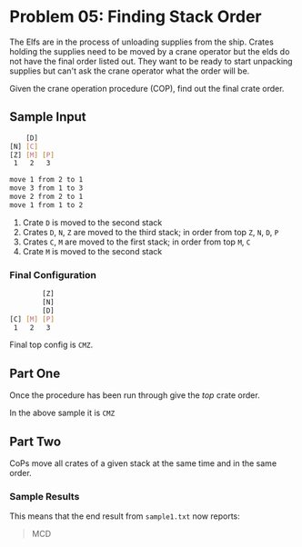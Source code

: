 # Problem 05: Finding Stack Order

The Elfs are in the process of unloading supplies from the ship.
Crates holding the supplies need to be moved by a crane operator but the elds
do not have the final order listed out.  They want to be ready to start
unpacking supplies but can't ask the crane operator what the order will be.

Given the crane operation procedure (COP), find out the final crate order.

## Sample Input

```BASH
    [D]    
[N] [C]    
[Z] [M] [P]
 1   2   3 

move 1 from 2 to 1
move 3 from 1 to 3
move 2 from 2 to 1
move 1 from 1 to 2
```

1. Crate `D` is moved to the second stack
2. Crates `D`, `N`, `Z` are moved to the third stack; in order from top `Z`, `N`, `D`, `P`
3. Crates `C`, `M` are moved to the first stack; in order from top `M`, `C`
4. Crate `M` is moved to the second stack

### Final Configuration

```BASH
        [Z]
        [N]
        [D]
[C] [M] [P]
 1   2   3 
```

Final top config is `CMZ`.

## Part One

Once the procedure has been run through give the *top* crate order.

In the above sample it is `CMZ`

## Part Two

CoPs move all crates of a given stack at the same time and in the same order.

### Sample Results

This means that the end result from `sample1.txt` now reports:

> MCD